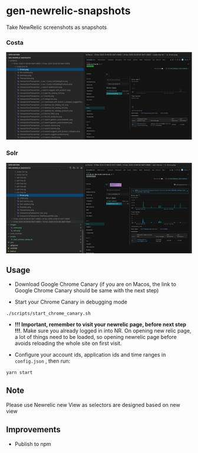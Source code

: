 # gen-newrelic-snapshots

Take NewRelic screenshots as snapshots

### Costa
![image](images/costa.png)

### Solr
![image](images/solr.png)

## Usage

- Download Google Chrome Canary (if you are on Macos, the link to Google Chrome Canary should be same with the next step)

- Start your Chrome Canary in debugging mode
```
./scripts/start_chrome_canary.sh
```

- **!!! Important, remember to visit your newrelic page, before next step !!!**. Make sure you already logged in into NR. On opening new relic page, a lot of things need to be loaded, so opening newrelic page before avoids reloading the whole site on first visit.

- Configure your account ids, application ids and time ranges in `config.json`  , then run:
```
yarn start
```

## Note
Please use Newrelic new View as selectors are designed based on new view

## Improvements
- Publish to npm

